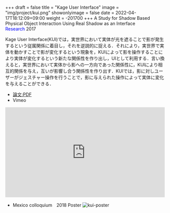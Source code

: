+++
draft = false
title = "Kage User Interface"
image = "img/project/kui.png"
showonlyimage = false
date = 2022-04-17T18:12:09+09:00
weight = -201700
+++
A Study for Shadow Based Physical Object Interaction Using Real Shadow as an Interface  
<span style="color: blue; ">Research</span> 2017

<!--more-->
Kage User Interface(KUI)では，実世界において実体が光を遮ることで影が発生するという従属関係に着目し，それを逆説的に捉える．それにより，実世界で実体を動かすことで影が変化するという現象を，KUIによって影を操作することにより実体が変化するという新たな関係性を作り出し，UIとして利用する．言い換えると，実世界において実体から影への一方向であった関係性に，KUIにより相互的関係を与え，互いが影響し合う関係性を作り出す．KUIでは，影に対しユーザーがジェスチャー操作を行うことで，影に与えられた操作によって実体に変化を与えることができる．

- <a href="https://www.art-science.org/journal/v16n4/v16n4pp130/artsci-v16n4pp130.pdf" target="_blank">論文:PDF</a>
- Vimeo
 <div style="padding:56.25% 0 0 0;position:relative;"><iframe src="https://player.vimeo.com/video/335568281?h=600ff679bb&amp;badge=0&amp;autopause=0&amp;player_id=0&amp;app_id=58479" frameborder="0" allow="autoplay; fullscreen; picture-in-picture" allowfullscreen style="position:absolute;top:0;left:0;width:100%;height:100%;" title="Kage User Interface"></iframe></div><script src="https://player.vimeo.com/api/player.js"></script>


 - Mexico colloquium　2018 Poster
 ![kui-poster](../../img/project/kui-poster.png)
